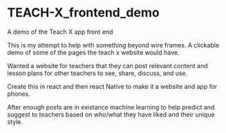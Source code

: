 # TEACH-X_frontend_demo

A demo of the Teach X app front end

This is my attempt to help with something beyond wire frames.
A clickable demo of some of the pages the teach x website would have.

Wanted a website for teachers that they can post relevant content and lesson plans for other teachers to see, share, discuss, and use.

Create this in react and then react Native to make it a website and app for phones.

After enough posts are in existance machine learning to help predict and suggest to teachers based on who/what they have liked and their unique style.
